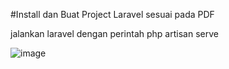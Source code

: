 #Install dan Buat Project Laravel sesuai pada PDF

jalankan laravel dengan perintah php artisan serve


![image](https://github.com/LolyBoo12/Web-Laravel-API/assets/154576838/c359901f-4277-4ddb-a164-bbc44ec47dac)
